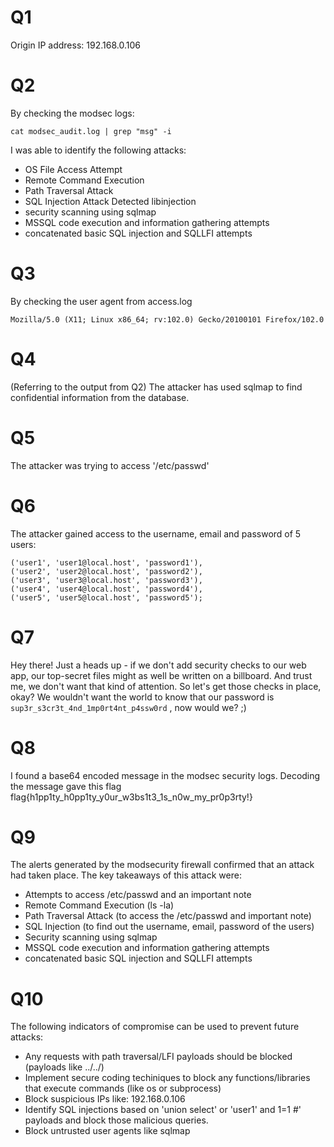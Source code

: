 # Q1

  Origin IP address: 192.168.0.106
  
# Q2
  
  By checking the modsec logs:
      
    cat modsec_audit.log | grep "msg" -i

  I was able to identify the following attacks:
  - OS File Access Attempt
  - Remote Command Execution
  - Path Traversal Attack
  - SQL Injection Attack Detected libinjection
  - security scanning using sqlmap
  - MSSQL code execution and information gathering attempts
  - concatenated basic SQL injection and SQLLFI attempts
  
# Q3
  
  By checking the user agent from access.log
  
    Mozilla/5.0 (X11; Linux x86_64; rv:102.0) Gecko/20100101 Firefox/102.0

# Q4
  
  (Referring to the output from Q2) The attacker has used sqlmap to find confidential information from the database.
  
# Q5
  
  The attacker was trying to access '/etc/passwd'
  
# Q6
  
  The attacker gained access to the username, email and password of 5 users:
  
    ('user1', 'user1@local.host', 'password1'),
    ('user2', 'user2@local.host', 'password2'),
    ('user3', 'user3@local.host', 'password3'),
    ('user4', 'user4@local.host', 'password4'),
    ('user5', 'user5@local.host', 'password5');
    
# Q7

  Hey there! Just a heads up - if we don't add security checks to our web app, our top-secret files might as well be written on a billboard. And trust me, we don't want that kind of attention. So let's get those checks in place, okay? We wouldn't want the world to know that our password is `sup3r_s3cr3t_4nd_1mp0rt4nt_p4ssw0rd` , now would we? ;)

# Q8

  I found a base64 encoded message in the modsec security logs. Decoding the message gave this flag
    flag{h1pp1ty_h0pp1ty_y0ur_w3bs1t3_1s_n0w_my_pr0p3rty!}

# Q9

  The alerts generated by the modsecurity firewall confirmed that an attack had taken place. The key takeaways of this attack were:
  
  - Attempts to access /etc/passwd and an important note
  - Remote Command Execution (ls -la)
  - Path Traversal Attack (to access the /etc/passwd and important note)
  - SQL Injection (to find out the username, email, password of the users)
  - Security scanning using sqlmap 
  - MSSQL code execution and information gathering attempts
  - concatenated basic SQL injection and SQLLFI attempts
  
# Q10

  The following indicators of compromise can be used to prevent future attacks:
  - Any requests with path traversal/LFI payloads should be blocked (payloads like ../../)
  - Implement secure coding techiniques to block any functions/libraries that execute commands (like os or subprocess)
  - Block suspicious IPs like: 192.168.0.106
  - Identify SQL injections based on 'union select' or 'user1\' and 1=1 #' payloads and block those malicious queries.
  - Block untrusted user agents like sqlmap
